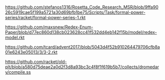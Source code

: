 <https://github.com/stefanos1316/Rosetta_Code_Research_MSR/blob/9ffa9026c5919cae5f199a5721a30d69bfb1be75/Scripts/Task/formal-power-series/racket/formal-power-series-1.rkt>

<https://github.com/maxsnew/Redex-Enum-Paper/blob/d77ec860d138cb023628cc41f532dd4eb142f15b/model/redex-model.rkt>

<https://github.com/tcard/advent2017/blob/5043d4f52b910264479706cfb8a01e6243e05013/3/3-2.rkt>

<https://github.com/racket/old-plt/blob/a580d75deae2a0d2f3d8a93bc3c4f8f1f619b5b7/collects/dromedary/compile.ss>